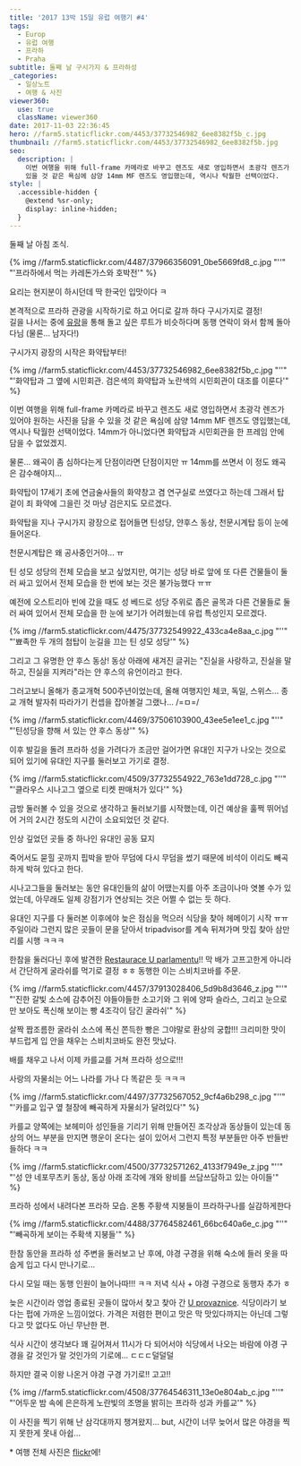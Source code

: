 ```yaml
---
title: '2017 13박 15일 유럽 여행기 ​#4'
tags:
  - Europ
  - 유럽 여행
  - 프라하
  - Praha
subtitle: 둘째 날 구시가지 & 프라하성
_categories:
  - 일상노트
  - 여행 & 사진
viewer360:
  use: true
  className: viewer360
date: 2017-11-03 22:36:45
hero: //farm5.staticflickr.com/4453/37732546982_6ee8382f5b_c.jpg
thumbnail: //farm5.staticflickr.com/4453/37732546982_6ee8382f5b.jpg
seo:
  description: |
    이번 여행을 위해 full-frame 카메라로 바꾸고 렌즈도 새로 영입하면서 초광각 렌즈가 있어야 원하는 사진을 담을 수
    있을 것 같은 욕심에 삼양 14mm MF 렌즈도 영입했는데, 역시나 탁월한 선택이었다.
style: |
  .accessible-hidden {
    @extend %sr-only;
    display: inline-hidden;
  }
---
```



둘째 날 아침 조식.

<p>
  {% img //farm5.staticflickr.com/4487/37966356091_0be5669fd8_c.jpg "''" "'프라하에서 먹는 카레돈가스와 호박전'" %}
</p>

요리는 현지분이 하시던데 딱 한국인 입맛이다 ㅋ

본격적으로 프라하 관광을 시작하기로 하고 어디로 갈까 하다 구시가지로 결정! <br>
길을 나서는 중에 [유랑](http://cafe.naver.com/firenze)을 통해 돌고 싶은 루트가 비슷하다며 동행 연락이
와서 함께 돌아다님 (물론... 남자다!)

구시가지 광장의 시작은 화약탑부터!

<p>
  {% img //farm5.staticflickr.com/4453/37732546982_6ee8382f5b_c.jpg "''" "'화약탑과 그 옆에 시민회관. 검은색의 화약탑과 노란색의 시민회관이 대조를 이룬다'" %}
</p>

이번 여행을 위해 full-frame 카메라로 바꾸고 렌즈도 새로 영입하면서 초광각 렌즈가 있어야 원하는 사진을
담을 수 있을 것 같은 욕심에 삼양 14mm MF 렌즈도 영입했는데, 역시나 탁월한 선택이었다. 14mm가
아니었다면 화약탑과 시민회관을 한 프레임 안에 담을 수 없었겠지.

물론... 왜곡이 좀 심하다는게 단점이라면 단점이지만 ㅠ 14mm를 쓰면서 이 정도 왜곡은 감수해야지...

화약탑이 17세기 초에 연금술사들의 화약창고 겸 연구실로 쓰였다고 하는데 그래서 탑 겉이 죄 화약에
그을린 것 마냥 검은지도 모르겠다.

화약탑을 지나 구시가지 광장으로 접어들면 틴성당, 얀후스 동상, 천문시계탑 등이 눈에 들어온다.

<div class="viewer360" data-src="//farm5.staticflickr.com/4476/37122958283_e062ae1f23_o.jpg" data-width="800" data-height="400" aria-label="구시가지 광장"></div>

천문시계탑은 왜 공사중인거야... ㅠ

틴 성모 성당의 전체 모습을 보고 싶었지만, 여기는 성당 바로 앞에 또 다른 건물들이 둘러 싸고 있어서
전체 모습을 한 번에 보는 것은 불가능했다 ㅠㅠ

예전에 오스트리아 빈에 갔을 때도 성 베드로 성당 주위로 좁은 골목과 다른 건물들로 둘러 싸여 있어서
전체 모습을 한 눈에 보기가 어려웠는데 유럽 특성인지 모르겠다.

<p>
  {% img //farm5.staticflickr.com/4475/37732549922_433ca4e8aa_c.jpg "''" "'뾰족한 두 개의 첨탑이 눈길을 끄는 틴 성모 성당'" %}
</p>

그리고 그 유명한 얀 후스 동상! 동상 아래에 새겨진 글귀는 &quot;진실을 사랑하고, 진실을 말하고, 진실을
지켜라&quot;라는 얀 후스의 유언이라고 한다.

그러고보니 올해가 종교개혁 500주년이었는데, 올해 여행지인 체코, 독일, 스위스... 종교 개혁 발자취
따라가기 컨셉을 잡아볼걸 그랬나... /=ㅁ=/

<p>
  {% img //farm5.staticflickr.com/4469/37506103900_43ee5e1ee1_c.jpg "''" "'틴성당을 향해 서 있는 얀 후스 동상'" %}
</p>

이후 발길을 돌려 프라하 성을 가려다가 조금만 걸어가면 유대인 지구가 나오는 것으로 되어 있기에 유대인
지구를 둘러보고 가기로 결정.

<p>
  {% img //farm5.staticflickr.com/4509/37732554922_763e1dd728_c.jpg "''" "'클라우스 시나고그 옆으로 티켓 판매처가 있다'" %}
</p>

금방 둘러볼 수 있을 것으로 생각하고 둘러보기를 시작했는데, 이건 예상을 훌쩍 뛰어넘어 거의 2시간 정도의
시간이 소요되었던 것 같다.

인상 깊었던 곳들 중 하나인 유대인 공동 묘지

<div class="viewer360" data-src="//farm5.staticflickr.com/4470/37122957593_8eecbc041a_o.jpg" data-width="800" dat-height="400" aria-label="유대인 공동 묘지 - 비석이 촘촘하게 박혀있다"></div>

죽어서도 묻힐 곳까지 핍박을 받아 무덤에 다시 무덤을 썼기 때문에 비석이 이리도 빼곡하게 박혀 있다고 한다.

시나고그들을 둘러보는 동안 유대인들의 삶이 어땠는지를 아주 조금이나마 엿볼 수가 있었는데, 아무래도
일제 강점기가 연상되는 것은 어쩔 수 없는 듯 하다.

유대인 지구를 다 둘러본 이후에야 늦은 점심을 먹으러 식당을 찾아 헤메이기 시작 ㅠㅠ <br>
주일이라 그런지 많은 곳들이 문을 닫아서 tripadvisor를 계속 뒤져가며 맛집 찾아 삼만리를 시행 ㅋㅋㅋ

한참을 둘러다닌 후에 발견한 [Restaurace U parlamentu](https://www.tripadvisor.co.kr/Restaurant_Review-g274707-d1734015-Reviews-U_Parlamentu-Prague_Bohemia.html)!!
막 배가 고프고한게 아니라서 간단하게 굴라쉬를 먹기로 결정 ㅎㅎ 동행한 이는 스비치코바를 주문.

<p>
  {% img //farm5.staticflickr.com/4457/37913028406_5d9b8d3646_z.jpg "''" "'진한 갈빛 소스에 감추어진 야들야들한 소고기와 그 위에 양파 슬라스, 그리고 눈으로만 보아도 폭신해 보이는 빵 4조각이 담긴 굴라쉬'" %}
</p>

살짝 짭조름한 굴라쉬 소스에 폭신 쫀득한 빵은 그야말로 환상의 궁합!!! 크리미한 맛이 부드럽게 입 안을
채우는 스비치코바도 완전 맛났다.

배를 채우고 나서 이제 카를교를 거쳐 프라하 성으로!!!

사랑의 자물쇠는 어느 나라를 가나 다 똑같은 듯 ㅋㅋㅋ

<p>
  {% img //farm5.staticflickr.com/4497/37732567052_9cf4a6b298_c.jpg "''" "'카를교 입구 옆 철장에 빼곡하게 자물쇠가 달려있다'" %}
</p>

카를교 양쪽에는 보헤미아 성인들을 기리기 위해 만들어진 조각상과 동상들이 있는데 동상의 어느 부분을
만지면 행운이 온다는 설이 있어서 그런지 특정 부분들만 아주 반들반들하다 ㅋㅋ

<p>
  {% img //farm5.staticflickr.com/4500/37732571262_4133f7949e_z.jpg "''" "'성 얀 네포무츠키 동상, 동상 아래 조각에 개와 왕비를 쓰담쓰담하고 있는 아이들'" %}
</p>

프라하 성에서 내려다본 프라하 모습. 온통 주황색 지붕들이 프라하구나를 실감하게한다

<p>
  {% img //farm5.staticflickr.com/4488/37764582461_66bc640a6e_c.jpg "''" "'빼곡하게 보이는 주확색 지붕들'" %}
</p>

한참 동안을 프라하 성 주변을 둘러보고 난 후에, 야경 구경을 위해 숙소에 들러 옷을 따숩게 입고 다시
만나기로...

다시 모일 때는 동행 인원이 늘어나따!!! ㅋㅋ 저녁 식사 + 야경 구경으로 동행자 추가 ㅎ

<div class="viewer360" data-src="//farm5.staticflickr.com/4507/23939937678_4c5474dc0c_o.jpg" data-width="800" dat-height="400" aria-label="저녁 식사에 새롭게 만난 이들과 담소를 나누는 중"></div>

늦은 시간이라 영업 종료된 곳들이 많아서 찾고 찾아 간 [U provaznice](https://www.tripadvisor.co.kr/Restaurant_Review-g274707-d1093604-Reviews-Provaznice-Prague_Bohemia.html).
식당이라기 보다는 펍에 가까운 느낌이었다. 가격은 저렴한 편이고 맛은 막 맛있다까지는 아닌데 그렇다고
맛 없다도 아닌 무난한 편.

식사 시간이 생각보다 꽤 길어져서 11시가 다 되어서야 식당에서 나오는 바람에 야경 구경을 갈 것인가
말 것인가의 기로에... <span aria-hidden="true">ㄷㄷㄷ</span><span class="accessible-hidden">덜덜덜</span>

하지만 결국 이왕 나온거 야경 구경 가기로!! 고고!!

<p>
  {% img //farm5.staticflickr.com/4508/37764546311_13e0e804ab_c.jpg "''" "'어두운 밤 속에 은은하게 노란빛의 조명을 밝히는 프라하 성과 카를교'" %}
</p>

이 사진을 찍기 위해 난 삼각대까지 챙겨왔지... but, 시간이 너무 늦어서 많은 야경을 찍지 못한게 못내 아쉽...

&ast; 여행 전체 사진은 [flickr](https://www.flickr.com/photos/mulder21c/albums/72157687205014481)에!